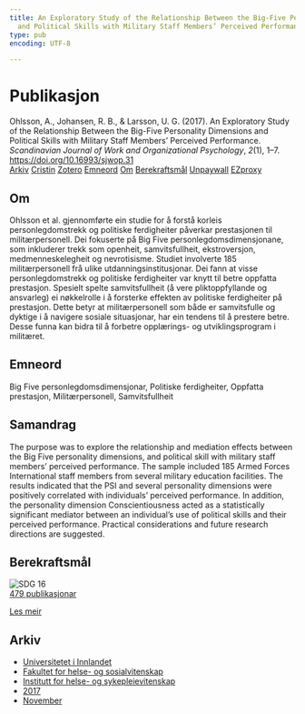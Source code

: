 ```yaml
---
title: An Exploratory Study of the Relationship Between the Big-Five Personality Dimensions
  and Political Skills with Military Staff Members’ Perceived Performance
type: pub
encoding: UTF-8

---
```

<h1>Publikasjon</h1>
<article id="csl-bib-container-59PBLFGN" class="csl-bib-container">
  <div class="csl-bib-body"> <div class="csl-entry">Ohlsson, A., Johansen, R. B., &#38; Larsson, U. G. (2017). An Exploratory Study of the Relationship Between the Big-Five Personality Dimensions and Political Skills with Military Staff Members’ Perceived Performance. <i>Scandinavian Journal of Work and Organizational Psychology</i>, <i>2</i>(1), 1–7. <a href="https://doi.org/10.16993/sjwop.31">https://doi.org/10.16993/sjwop.31</a></div> </div>
  <div class="csl-bib-buttons">
    <a href="#taxonomy-article-59PBLFGN" alt="archive" class="csl-bib-button">Arkiv</a>
    <a href="https://app.cristin.no/results/show.jsf?id=1516084" alt="Cristin" class="csl-bib-button">Cristin</a>
    <a href="http://zotero.org/groups/5881554/items/59PBLFGN" alt="Zotero" class="csl-bib-button">Zotero</a>
    <a href="#keywords-article-59PBLFGN" alt="keywords" class="csl-bib-button">Emneord</a>
    <a href="#about-article-59PBLFGN" alt="about_pub" class="csl-bib-button">Om</a>
    <a href="#sdg-article-59PBLFGN" alt="sdg" class="csl-bib-button">Berekraftsmål</a>
    <a href="http://www.sjwop.com/articles/10.16993/sjwop.31/galley/31/download/" alt="Unpaywall" class="csl-bib-button">Unpaywall</a>
    <a href="http://www.sjwop.com/articles/10.16993/sjwop.31/galley/31/download/" alt="EZproxy" class="csl-bib-button">EZproxy</a>
  </div>
  <div id="csl-bib-meta-container-59PBLFGN"></div>
</article>
<div id="csl-bib-meta-59PBLFGN" class="csl-bib-meta">
  <article id="about-article-59PBLFGN" class="about_pub-article">
    <h1>Om</h1>
    Ohlsson et al. gjennomførte ein studie for å forstå korleis personlegdomstrekk og politiske ferdigheiter påverkar prestasjonen til militærpersonell. Dei fokuserte på Big Five personlegdomsdimensjonane, som inkluderer trekk som openheit, samvitsfullheit, ekstroversjon, medmenneskelegheit og nevrotisisme. Studiet involverte 185 militærpersonell frå ulike utdanningsinstitusjonar. Dei fann at visse personlegdomstrekk og politiske ferdigheiter var knytt til betre oppfatta prestasjon. Spesielt spelte samvitsfullheit (å vere pliktoppfyllande og ansvarleg) ei nøkkelrolle i å forsterke effekten av politiske ferdigheiter på prestasjon. Dette betyr at militærpersonell som både er samvitsfulle og dyktige i å navigere sosiale situasjonar, har ein tendens til å prestere betre. Desse funna kan bidra til å forbetre opplærings- og utviklingsprogram i militæret.
  </article>
  <article id="keywords-article-59PBLFGN" class="keywords-article">
    <h1>Emneord</h1>
    Big Five personlegdomsdimensjonar, Politiske ferdigheiter, Oppfatta prestasjon, Militærpersonell, Samvitsfullheit
  </article>
  <article id="abstract-article-59PBLFGN" class="abstract-article">
    <h1>Samandrag</h1>
    The purpose was to explore the relationship and mediation effects between the Big Five personality dimensions, and political skill with military staff members’ perceived performance. The sample included 185 Armed Forces International staff members from several military education facilities. The results indicated that the PSI and several personality dimensions were positively correlated with individuals’ perceived performance. In addition, the personality dimension Conscientiousness acted as a statistically significant mediator between an individual’s use of political skills and their perceived performance. Practical considerations and future research directions are suggested.
  </article>
  <article id="sdg-article-59PBLFGN" class="sdg-article">
    <h1>Berekraftsmål</h1>
    <div class="sdg-container"><div id="sdg16" class="sdg">
        <img src="{{< params subfolder >}}images/sdg/sdg16_nn.png" class="image" alt="SDG 16">
        <div class="sdg-overlay">
          <a href="{{< params subfolder >}}nn/archive/?sdg=16#archive" class="sdg-publication-count"><span>479</span> publikasjonar</a>
          <p><a href="https://fn.no/om-fn/fns-baerekraftsmaal/fred-rettferdighet-og-velfungerende-institusjoner?lang=nno-NO" class="sdg-read-more">Les meir</a></p>
        </div>
      </div></div>
  </article>
  <article id="taxonomy-article-59PBLFGN" class="taxonomy-article">
    <h1>Arkiv</h1>
    <ul>
      <li><a href="{{< params subfolder >}}nn/archive/?key=3DCRN523">Universitetet i Innlandet</a></li>
      <li><a href="{{< params subfolder >}}nn/archive/?key=IDKFS3MX">Fakultet for helse- og sosialvitenskap</a></li>
      <li><a href="{{< params subfolder >}}nn/archive/?key=GTV4ECMZ">Institutt for helse- og sykepleievitenskap</a></li>
      <li><a href="{{< params subfolder >}}nn/archive/?key=QV2QKSDS">2017</a></li>
      <li><a href="{{< params subfolder >}}nn/archive/?key=76Z26YNP">November</a></li>
    </ul>
  </article>
</div>
